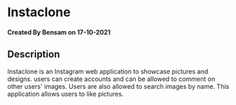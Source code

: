 # Instaclone

#### Created By Bensam on 17-10-2021

## Description

Instaclone is an Instagram web application to showcase pictures and designs. users can create accounts and can be allowed to comment on other users' images. Users are also allowed to search images by name. This application allows users to like pictures.
